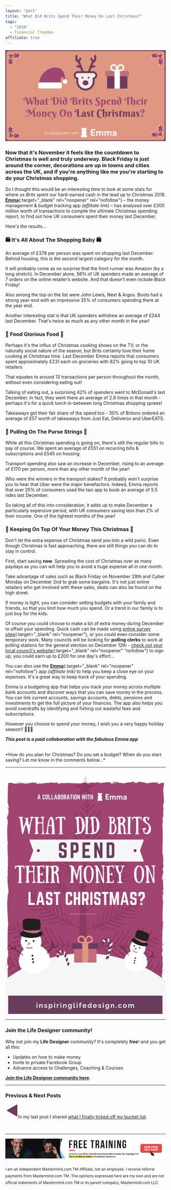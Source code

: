 ```yaml
---
layout: "post"
title: "What Did Brits Spend Their Money On Last Christmas?"
tags:
  - "2019"
  - financial freedom
affiliate: true
---
```


![what did brits spend their money on last christmas header image](/i/2019/collaborations/what-did-brits-spend-their-money-on-last-christmas.png)

### Now that it's November it feels like the countdown to Christmas is well and truly underway. Black Friday is just around the corner, decorations are up in towns and cities across the UK, and if you're anything like me you're starting to do your Christmas shopping.

So I thought this would be an interesting time to look at some stats for where *us Brits* spent our hard-earned cash in the lead up to Christmas 2018. [**Emma**](https://go.onelink.me/2LKw/emma){:target="_blank" rel="noopener" rel="nofollow"} – the money management & budget tracking app *(affiliate link)* – has analysed over £300 million worth of transactions to compile the ultimate Christmas spending report, to find out how UK consumers spent their money last December.

Here's the results...

### 🛍️ It's All About The Shopping Baby 🛍️
An average of £378 per person was spent on shopping last December. Behind housing, this is the second largest category for the month.

It will probably come as no surprise that the front runner was Amazon (by a long stretch). In December alone, 56% of UK spenders made an average of 7 orders on the online retailer’s website. And that doesn’t even include Black Friday!

Also among the top on the list were John Lewis, Next & Argos. Boots had a strong year-end with an impressive 35% of consumers spending there at the year end.

Another interesting stat is that UK spenders withdrew an average of £244 last December. That's twice as much as any other month in the year!

### 🦃 Food Glorious Food 🦃
Perhaps it's the influx of Christmas cooking shows on the TV, or the naturally social nature of the season, but Brits certainly love their home cooking at Christmas time. Last December Emma reports that consumers spent approximately £231 each on groceries with 82% going to top 10 UK retailers

That equates to around 13 transactions per person throughout the month, without even considering eating out!

Talking of eating out, a surprising 42% of spenders went to McDonald's last December. In fact, they went there an average of 2.8 times in that month - perhaps it's for a quick lunch in-between long Christmas shopping sprees!

Takeaways got their fair share of the spend too - 30% of Britons ordered an average of £57 worth of takeaways from Just Eat, Deliveroo and UberEATS.

### 💸 Pulling On The Purse Strings 💸
While all this Christmas spending is going on, there's still the regular bills to pay of course. We spent an average of £551 on recurring bills & subscriptions and £545 on housing.

Transport spending also saw an increase in December, rising to an average of £170 per person, more than any other month of the year!

Who were the winners in the transport stakes? It probably won't surprise you to hear that Uber were the major benefactors. Indeed, Emma reports that over 25% of consumers used the taxi app to book an average of 5.5 rides last December.

So taking all of this into consideration, it adds up to make December a particularly expensive period, with UK consumers saving less than 2% of their income. One of the tightest months of the year!

### 🙈 Keeping On Top Of Your Money This Christmas 🙈
Don't let the extra expense of Christmas send you into a wild panic. Even though Christmas is fast approaching, there are still things you can do to stay in control.

First, start saving **now**. Spreading the cost of Christmas over as many paydays as you can will help you to avoid a huge expense all in one month.

Take advantage of sales such as Black Friday on November 29th and Cyber Monday on December 2nd to grab some bargains. It's not just online retailers who get involved with these sales, deals can also be found on the high street.

If money is tight, you can consider setting budgets with your family and friends, so that you limit how much you spend. Or a trend in our family is to just buy for the kids.

Of course you could choose to make a bit of extra money during December to offset your spending. Quick cash can be made using [online survey sites](/posts/cash-this-week.html){:target="_blank" rel="noopener"}, or you could even consider some temporary work. Many councils will be looking for **polling clerks** to work at polling stations for the general election on December 12th - [check out your local council's website](https://www.gov.uk/find-local-council){:target="_blank" rel="noopener" "nofollow"} to sign up, you could earn up to £200 for one day's effort...

You can also use the [**Emma**](http://emma-app.com/?source=inspiring_life_design){:target="_blank" rel="noopener" rel="nofollow"} app *(affiliate link)* to help you keep a close eye on your expenses. It's a great way to keep track of your spending.

Emma is a budgeting app that helps you track your money across multiple bank accounts and discover ways that you can save money in the process. You can link current accounts, savings accounts, debts, pensions and investments to get the full picture of your finances. The app also helps you avoid overdrafts by identifying and fishing out wasteful fees and subscriptions.


However you choose to spend your money, I wish you a very happy holiday season!! 🎅🎄🎁

***This post is a paid collaboration with the fabulous Emma app***

<br>
*How do you plan for Christmas? Do you set a budget? When do you start saving? Let me know in the comments below...*

***

![what did brits spend their money on last christmas pinterest image](/i/2019/collaborations/what-did-brits-spend-their-money-on-last-christmas-pin.png)

***

### Join the Life Designer community!

Why not join my <b>Life Designer</b> community? It's completely <b>free</b>! and you get all this:

- Updates on how to make money
- Invite to private Facebook Group
- Advance access to Challenges, Coaching & Courses

[**Join the Life Designer community here**](/signup/signup_page).

***

### Previous & Next Posts

<a href="/posts/i-ticked-another-thing-off-my-bucket-list.html" style="float: left"><img src='/i/backward.png' alt='backward arrow for previous post' /></a> &nbsp;
<!-- <a href="/posts/easter-prize-giveaway.html" style="float: right"><img src='/i/forward.png' alt='forward arrow for next post' /></a> -->
In my last post I shared [what I finally ticked off my bucket list](/posts/i-ticked-another-thing-off-my-bucket-list.html).<br>
<!-- &nbsp;&nbsp;My next post offers an opportunity to enter [the UK Money Bloggers Easter prize giveaway!](/posts/easter-prize-giveaway.html) -->
<br>

***

<!-- START ADVERTISER: Free Training for KBB -->
<center>
<a href="https://dgachieve.com/joining?source=ILDKBB&a=1899" target="_blank" rel="noopener"><img src='/aff/kbb/free-training-728x90.jpg' alt='Sign up for free training with Tony Robbins and Dean Graziosi' /></a>
</center>
<!-- END ADVERTISER: Free Training for KBB -->
<br>
<sub>I am an independent Mastermind.com TM Affiliate, not an employee. I receive referral payments from Mastermind.com TM. The opinions expressed here are my own and are not official statements of Mastermind.com TM or its parent company, Mastermind.com LLC.</sub>
